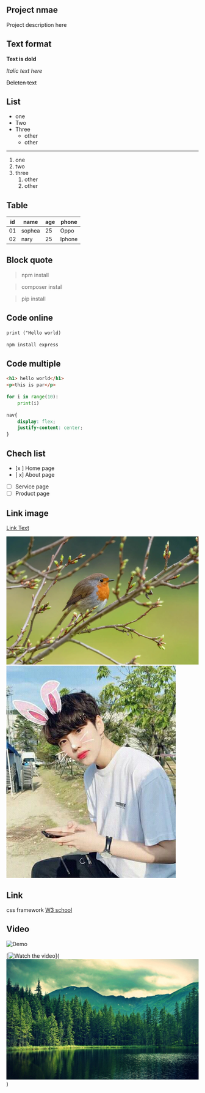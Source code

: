 <!-- # heading one
## heading two
### heading three
#### heading four -->
## Project nmae
Project description here
## Text format

**Text is dold**

*Italic text here*

~~Deleten text~~

## List
- one
- Two
- Three
    - other
    - other
---
1. one
2. two
3. three
    1. other
    2. other

## Table
| id | name | age | phone |
| --- | ---| ---| ---- |
| 01 | sophea | 25| Oppo |
| 02 | nary | 25| Iphone |


## Block quote

> npm install

> composer instal

> pip install


## Code online
`print ("Hello world)`

`npm install express`

## Code multiple
```html
<h1> hello world</h1>
<p>this is par</p>
```
```python
for i in range(10):
    print(i)
```
```css
nav{
    display: flex;
    justify-content: center;
}
```
## Chech list
- [x ] Home page
- [ x] About page
- [ ] Service page
- [ ] Product page

## Link image
[Link Text](https://example.com)

![Alt Text](banner.png)
![Alt Text](img1.jpg)

## Link
css framework [W3 school](https://www.w3schools.com/html/default.asp)


## Video

![Demo](https://media.giphy.com/media/abc123/giphy.gif)
<!-- ![yutube](https://www.youtube.com/watch?v=yOPCQ5nD1Vs) -->
[![Watch the video](https://img.youtube.com/vi/VIDEO_ID/0.jpg)]([![Watch the video](IM3.jpg)](https://youtu.be/VIDEO_ID)
)
